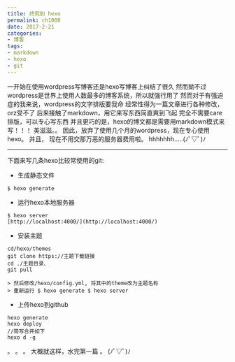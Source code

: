```yaml
---
title: 终究到 hexo
permalink: ch1000
date: 2017-2-21
categories: 
- 博客
tags: 
- markdown
- hexo
- git
---
```


一开始在使用wordpress写博客还是hexo写博客上纠结了很久
然而拗不过wordpress是世界上使用人数最多的博客系统，所以就强行用了
然而对于有强迫症的我来说，wordpress的文字排版要我命
经常性得为一篇文章进行各种修改，orz受不了
后来接触了markdown，用它来写东西简直爽到飞起
完全不需要care排版，可以专心写东西
并且更巧的是，hexo的博文都是需要用markdown模式来写！！！
美滋滋。。
因此，放弃了使用几个月的wordpress，现在专心使用hexo。
并且，
现在不用交那万恶的服务器费用啦。
hhhhhhh.....(ﾉﾟ▽ﾟ)ﾉ

---
下面来写几条hexo比较常使用的git:
- 生成静态文件
 ```git
 $ hexo generate
 ```
- 运行hexo本地服务器
 ```git
 $ hexo server
 [http://localhost:4000/](http://localhost:4000/)
 ```
- 安装主题
 ```git
 cd/hexo/themes
 git clone https://主题下载链接
 cd ./主题目录、
 git pull
 ```
	> 然后修改/hexo/config.yml, 将其中的theme改为主题名称
	> 重新运行 $ hexo generate $ hexo server
- 上传hexo到github
 ```git
 hexo generate
 hexo deploy
 //简写合并如下
 hexo d -g
 ```
。
。
。
大概就这样，水完第一篇
。
(ﾉﾟ▽ﾟ)ﾉ